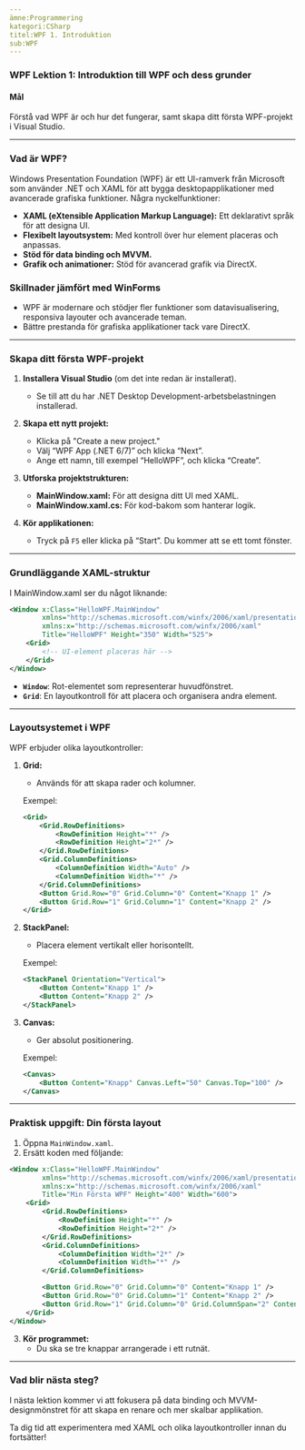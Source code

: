 ```yaml
---
ämne:Programmering
kategori:CSharp
titel:WPF 1. Introduktion
sub:WPF
---
```

### WPF Lektion 1: Introduktion till WPF och dess grunder

#### **Mål**
Förstå vad WPF är och hur det fungerar, samt skapa ditt första WPF-projekt i Visual Studio.

---

### **Vad är WPF?**
Windows Presentation Foundation (WPF) är ett UI-ramverk från Microsoft som använder .NET och XAML för att bygga desktopapplikationer med avancerade grafiska funktioner. Några nyckelfunktioner:

- **XAML (eXtensible Application Markup Language):** Ett deklarativt språk för att designa UI.
- **Flexibelt layoutsystem:** Med kontroll över hur element placeras och anpassas.
- **Stöd för data binding och MVVM.**
- **Grafik och animationer:** Stöd för avancerad grafik via DirectX.

### **Skillnader jämfört med WinForms**
- WPF är modernare och stödjer fler funktioner som datavisualisering, responsiva layouter och avancerade teman.
- Bättre prestanda för grafiska applikationer tack vare DirectX.

---

### **Skapa ditt första WPF-projekt**

1. **Installera Visual Studio** (om det inte redan är installerat).
   - Se till att du har .NET Desktop Development-arbetsbelastningen installerad.

2. **Skapa ett nytt projekt:**
   - Klicka på "Create a new project."
   - Välj “WPF App (.NET 6/7)” och klicka “Next”.
   - Ange ett namn, till exempel “HelloWPF”, och klicka “Create”.

3. **Utforska projektstrukturen:**
   - **MainWindow.xaml:** För att designa ditt UI med XAML.
   - **MainWindow.xaml.cs:** För kod-bakom som hanterar logik.

4. **Kör applikationen:**
   - Tryck på `F5` eller klicka på “Start”. Du kommer att se ett tomt fönster.

---

### **Grundläggande XAML-struktur**
I MainWindow.xaml ser du något liknande:

```xml
<Window x:Class="HelloWPF.MainWindow"
        xmlns="http://schemas.microsoft.com/winfx/2006/xaml/presentation"
        xmlns:x="http://schemas.microsoft.com/winfx/2006/xaml"
        Title="HelloWPF" Height="350" Width="525">
    <Grid>
        <!-- UI-element placeras här -->
    </Grid>
</Window>
```

- **`Window`**: Rot-elementet som representerar huvudfönstret.
- **`Grid`**: En layoutkontroll för att placera och organisera andra element.

---

### **Layoutsystemet i WPF**

WPF erbjuder olika layoutkontroller:

1. **Grid:**
   - Används för att skapa rader och kolumner.
   
   Exempel:
   ```xml
   <Grid>
       <Grid.RowDefinitions>
           <RowDefinition Height="*" />
           <RowDefinition Height="2*" />
       </Grid.RowDefinitions>
       <Grid.ColumnDefinitions>
           <ColumnDefinition Width="Auto" />
           <ColumnDefinition Width="*" />
       </Grid.ColumnDefinitions>
       <Button Grid.Row="0" Grid.Column="0" Content="Knapp 1" />
       <Button Grid.Row="1" Grid.Column="1" Content="Knapp 2" />
   </Grid>
   ```

2. **StackPanel:**
   - Placera element vertikalt eller horisontellt.
   
   Exempel:
   ```xml
   <StackPanel Orientation="Vertical">
       <Button Content="Knapp 1" />
       <Button Content="Knapp 2" />
   </StackPanel>
   ```

3. **Canvas:**
   - Ger absolut positionering.
   
   Exempel:
   ```xml
   <Canvas>
       <Button Content="Knapp" Canvas.Left="50" Canvas.Top="100" />
   </Canvas>
   ```

---

### **Praktisk uppgift: Din första layout**
1. Öppna `MainWindow.xaml`.
2. Ersätt koden med följande:

```xml
<Window x:Class="HelloWPF.MainWindow"
        xmlns="http://schemas.microsoft.com/winfx/2006/xaml/presentation"
        xmlns:x="http://schemas.microsoft.com/winfx/2006/xaml"
        Title="Min Första WPF" Height="400" Width="600">
    <Grid>
        <Grid.RowDefinitions>
            <RowDefinition Height="*" />
            <RowDefinition Height="2*" />
        </Grid.RowDefinitions>
        <Grid.ColumnDefinitions>
            <ColumnDefinition Width="2*" />
            <ColumnDefinition Width="*" />
        </Grid.ColumnDefinitions>

        <Button Grid.Row="0" Grid.Column="0" Content="Knapp 1" />
        <Button Grid.Row="0" Grid.Column="1" Content="Knapp 2" />
        <Button Grid.Row="1" Grid.Column="0" Grid.ColumnSpan="2" Content="Knapp 3" />
    </Grid>
</Window>
```

3. **Kör programmet:**
   - Du ska se tre knappar arrangerade i ett rutnät.

---

### **Vad blir nästa steg?**
I nästa lektion kommer vi att fokusera på data binding och MVVM-designmönstret för att skapa en renare och mer skalbar applikation.

Ta dig tid att experimentera med XAML och olika layoutkontroller innan du fortsätter!